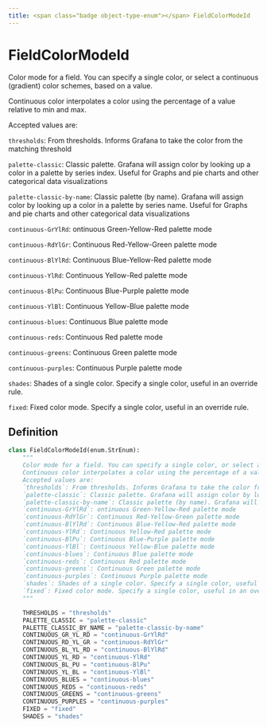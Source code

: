 ```yaml
---
title: <span class="badge object-type-enum"></span> FieldColorModeId
---
```

# <span class="badge object-type-enum"></span> FieldColorModeId

Color mode for a field. You can specify a single color, or select a continuous (gradient) color schemes, based on a value.

Continuous color interpolates a color using the percentage of a value relative to min and max.

Accepted values are:

`thresholds`: From thresholds. Informs Grafana to take the color from the matching threshold

`palette-classic`: Classic palette. Grafana will assign color by looking up a color in a palette by series index. Useful for Graphs and pie charts and other categorical data visualizations

`palette-classic-by-name`: Classic palette (by name). Grafana will assign color by looking up a color in a palette by series name. Useful for Graphs and pie charts and other categorical data visualizations

`continuous-GrYlRd`: ontinuous Green-Yellow-Red palette mode

`continuous-RdYlGr`: Continuous Red-Yellow-Green palette mode

`continuous-BlYlRd`: Continuous Blue-Yellow-Red palette mode

`continuous-YlRd`: Continuous Yellow-Red palette mode

`continuous-BlPu`: Continuous Blue-Purple palette mode

`continuous-YlBl`: Continuous Yellow-Blue palette mode

`continuous-blues`: Continuous Blue palette mode

`continuous-reds`: Continuous Red palette mode

`continuous-greens`: Continuous Green palette mode

`continuous-purples`: Continuous Purple palette mode

`shades`: Shades of a single color. Specify a single color, useful in an override rule.

`fixed`: Fixed color mode. Specify a single color, useful in an override rule.

## Definition

```python
class FieldColorModeId(enum.StrEnum):
    """
    Color mode for a field. You can specify a single color, or select a continuous (gradient) color schemes, based on a value.
    Continuous color interpolates a color using the percentage of a value relative to min and max.
    Accepted values are:
    `thresholds`: From thresholds. Informs Grafana to take the color from the matching threshold
    `palette-classic`: Classic palette. Grafana will assign color by looking up a color in a palette by series index. Useful for Graphs and pie charts and other categorical data visualizations
    `palette-classic-by-name`: Classic palette (by name). Grafana will assign color by looking up a color in a palette by series name. Useful for Graphs and pie charts and other categorical data visualizations
    `continuous-GrYlRd`: ontinuous Green-Yellow-Red palette mode
    `continuous-RdYlGr`: Continuous Red-Yellow-Green palette mode
    `continuous-BlYlRd`: Continuous Blue-Yellow-Red palette mode
    `continuous-YlRd`: Continuous Yellow-Red palette mode
    `continuous-BlPu`: Continuous Blue-Purple palette mode
    `continuous-YlBl`: Continuous Yellow-Blue palette mode
    `continuous-blues`: Continuous Blue palette mode
    `continuous-reds`: Continuous Red palette mode
    `continuous-greens`: Continuous Green palette mode
    `continuous-purples`: Continuous Purple palette mode
    `shades`: Shades of a single color. Specify a single color, useful in an override rule.
    `fixed`: Fixed color mode. Specify a single color, useful in an override rule.
    """

    THRESHOLDS = "thresholds"
    PALETTE_CLASSIC = "palette-classic"
    PALETTE_CLASSIC_BY_NAME = "palette-classic-by-name"
    CONTINUOUS_GR_YL_RD = "continuous-GrYlRd"
    CONTINUOUS_RD_YL_GR = "continuous-RdYlGr"
    CONTINUOUS_BL_YL_RD = "continuous-BlYlRd"
    CONTINUOUS_YL_RD = "continuous-YlRd"
    CONTINUOUS_BL_PU = "continuous-BlPu"
    CONTINUOUS_YL_BL = "continuous-YlBl"
    CONTINUOUS_BLUES = "continuous-blues"
    CONTINUOUS_REDS = "continuous-reds"
    CONTINUOUS_GREENS = "continuous-greens"
    CONTINUOUS_PURPLES = "continuous-purples"
    FIXED = "fixed"
    SHADES = "shades"
```
